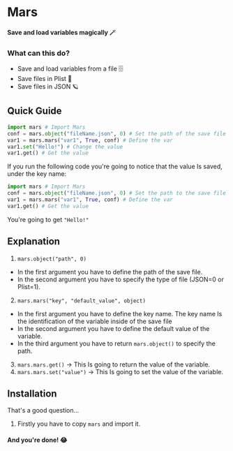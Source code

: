 # Mars
#### Save and load variables magically 🪄

### What can this do?
- Save and load variables from a file 🗄
- Save files in Plist 🍎
- Save files in JSON 🪐

## Quick Guide
```python
import mars # Import Mars
conf = mars.object("fileName.json", 0) # Set the path of the save file and the save file type
var1 = mars.mars("var1", True, conf) # Define the var
var1.set("Hello!") # Change the value
var1.get() # Get the value
```
If you run the following code you're going to notice that the value Is saved, under the key name:

```python
import mars # Import Mars
conf = mars.object("fileName.json", 0) # Set the path to the save file
var1 = mars.mars("var1", True, conf) # Define the var
var1.get() # Get the value
```
You're going to get `"Hello!"`

## Explanation
1. `mars.object("path", 0)`
- In the first argument you have to define the path of the save file.
- In the second argument you have to specify the type of file (JSON=0 or Plist=1).
2. `mars.mars("key", "default_value", object)`
- In the first argument you have to define the key name. The key name Is the identification of the variable inside of the save file
- In the second argument you have to define the default value of the variable.
- In the third argument you have to return `mars.object()` to specify the path.
3. `mars.mars.get()` -> This Is going to return the value of the variable.
4. `mars.mars.set("value")` -> This Is going to set the value of the variable.

## Installation
That's a good question...
1. Firstly you have to copy `mars` and import it.
#### And you're done! 😂
